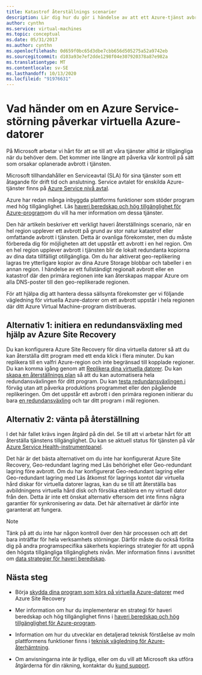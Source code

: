 ```yaml
---
title: Katastrof återställnings scenarier
description: Lär dig hur du gör i händelse av att ett Azure-tjänst avbrott påverkar Azure Virtual Machines.
author: cynthn
ms.service: virtual-machines
ms.topic: conceptual
ms.date: 05/31/2017
ms.author: cynthn
ms.openlocfilehash: 0d659f0bc65d3dbe7cbb656d505275a52a9742eb
ms.sourcegitcommit: d103a93e7ef2dde1298f04e307920378a87e982a
ms.translationtype: MT
ms.contentlocale: sv-SE
ms.lasthandoff: 10/13/2020
ms.locfileid: "91976631"
---
```

# <a name="what-if-an-azure-service-disruption-impacts-azure-vms"></a>Vad händer om en Azure Service-störning påverkar virtuella Azure-datorer
På Microsoft arbetar vi hårt för att se till att våra tjänster alltid är tillgängliga när du behöver dem. Det kommer inte längre att påverka vår kontroll på sätt som orsakar oplanerade avbrott i tjänsten.

Microsoft tillhandahåller en Serviceavtal (SLA) för sina tjänster som ett åtagande för drift tid och anslutning. Service avtalet för enskilda Azure-tjänster finns på [Azure Service nivå avtal](https://azure.microsoft.com/support/legal/sla/).

Azure har redan många inbyggda plattforms funktioner som stöder program med hög tillgänglighet. Läs [haveri beredskap och hög tillgänglighet för Azure-program](/azure/architecture/framework/resiliency/backup-and-recovery)om du vill ha mer information om dessa tjänster.

Den här artikeln beskriver ett verkligt haveri återställnings scenario, när en hel region upplever ett avbrott på grund av stor natur katastrof eller omfattande avbrott i tjänsten. Detta är ovanliga förekomster, men du måste förbereda dig för möjligheten att det uppstår ett avbrott i en hel region. Om en hel region upplever avbrott i tjänsten blir de lokalt redundanta kopiorna av dina data tillfälligt otillgängliga. Om du har aktiverat geo-replikering lagras tre ytterligare kopior av dina Azure Storage blobbar och tabeller i en annan region. I händelse av ett fullständigt regionalt avbrott eller en katastrof där den primära regionen inte kan återskapas mappar Azure om alla DNS-poster till den geo-replikerade regionen.

För att hjälpa dig att hantera dessa sällsynta förekomster ger vi följande vägledning för virtuella Azure-datorer om ett avbrott uppstår i hela regionen där ditt Azure Virtual Machine-program distribueras.

## <a name="option-1-initiate-a-failover-by-using-azure-site-recovery"></a>Alternativ 1: initiera en redundansväxling med hjälp av Azure Site Recovery
Du kan konfigurera Azure Site Recovery för dina virtuella datorer så att du kan återställa ditt program med ett enda klick i flera minuter. Du kan replikera till en valfri Azure-region och inte begränsad till kopplade regioner. Du kan komma igång genom att [Replikera dina virtuella datorer](../site-recovery/azure-to-azure-quickstart.md). Du kan [skapa en återställnings plan](../site-recovery/site-recovery-create-recovery-plans.md) så att du kan automatisera hela redundansväxlingen för ditt program. Du kan [testa redundansväxlingen i](../site-recovery/site-recovery-test-failover-to-azure.md) förväg utan att påverka produktions programmet eller den pågående replikeringen. Om det uppstår ett avbrott i den primära regionen initierar du bara [en redundansväxling](../site-recovery/site-recovery-failover.md) och tar ditt program i mål regionen.


## <a name="option-2-wait-for-recovery"></a>Alternativ 2: vänta på återställning
I det här fallet krävs ingen åtgärd på din del. Se till att vi arbetar hårt för att återställa tjänstens tillgänglighet. Du kan se aktuell status för tjänsten på vår [Azure Service Health-instrumentpanel](https://azure.microsoft.com/status/).

Det här är det bästa alternativet om du inte har konfigurerat Azure Site Recovery, Geo-redundant lagring med Läs behörighet eller Geo-redundant lagring före avbrott. Om du har konfigurerat Geo-redundant lagring eller Geo-redundant lagring med Läs åtkomst för lagrings kontot där virtuella hård diskar för virtuella datorer lagras, kan du se till att återställa bas avbildningens virtuella hård disk och försöka etablera en ny virtuell dator från den. Detta är inte ett önskat alternativ eftersom det inte finns några garantier för synkronisering av data. Det här alternativet är därför inte garanterat att fungera.


> [!NOTE]
> Tänk på att du inte har någon kontroll över den här processen och att det bara inträffar för hela verksamhets störningar. Därför måste du också förlita dig på andra programspecifika säkerhets kopierings strategier för att uppnå den högsta tillgängliga tillgänglighets nivån. Mer information finns i avsnittet om [data strategier för haveri beredskap](/azure/architecture/reliability/disaster-recovery#disaster-recovery-plan).
>
>

## <a name="next-steps"></a>Nästa steg

- Börja [skydda dina program som körs på virtuella Azure-datorer](../site-recovery/azure-to-azure-quickstart.md) med Azure Site Recovery

- Mer information om hur du implementerar en strategi för haveri beredskap och hög tillgänglighet finns i [haveri beredskap och hög tillgänglighet för Azure-program](/azure/architecture/framework/resiliency/backup-and-recovery).

- Information om hur du utvecklar en detaljerad teknisk förståelse av moln plattformens funktioner finns i [teknisk vägledning för Azure-återhämtning](../data-lake-store/data-lake-store-disaster-recovery-guidance.md).


- Om anvisningarna inte är tydliga, eller om du vill att Microsoft ska utföra åtgärderna för din räkning, kontaktar du [kund support](https://portal.azure.com/#blade/Microsoft_Azure_Support/HelpAndSupportBlade).